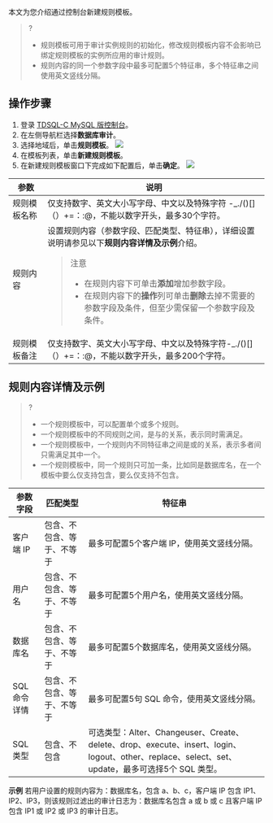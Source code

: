 本文为您介绍通过控制台新建规则模板。
>?
>- 规则模板可用于审计实例规则的初始化，修改规则模板内容不会影响已绑定规则模板的实例所应用的审计规则。
>- 规则内容的同一个参数字段中最多可配置5个特征串，多个特征串之间使用英文竖线分隔。

## 操作步骤
1. 登录 [TDSQL-C MySQL 版控制台](https://console.cloud.tencent.com/cynosdb/mysql#/)。
2. 在左侧导航栏选择**数据库审计**。
3. 选择地域后，单击**规则模板**。
![](https://qcloudimg.tencent-cloud.cn/raw/fa46b77b90f87a40a346c2447a5355ef.png)
4. 在模板列表，单击**新建规则模板**。
5. 在新建规则模板窗口下完成如下配置后，单击**确定**。
![](https://qcloudimg.tencent-cloud.cn/raw/1ee89cea9cb0ad4321c32bd09f84b512.png)
<table>
<thead><tr><th>参数</th><th>说明</th></tr></thead>
<tbody><tr>
<td>规则模板名称</td>
<td>仅支持数字、英文大小写字母、中文以及特殊字符 -_./()[]（）+=：:@，不能以数字开头，最多30个字符。</td></tr>
<tr>
<td>规则内容</td>
<td>设置规则内容（参数字段、匹配类型、特征串），详细设置说明请参见以下<strong>规则内容详情及示例</strong>介绍。<blockquote class="rno-document-tips rno-document-tips-notice">    <div class="rno-document-tips-body">        <i class="rno-document-tip-icon"></i>        <div class="rno-document-tip-title">注意</div>        <div class="rno-document-tip-desc"><ul><li>在规则内容下可单击<strong>添加</strong>增加参数字段。</li><li>在规则内容下的<strong>操作</strong>列可单击<strong>删除</strong>去掉不需要的参数字段及条件，但至少需保留一个参数字段及条件。</li></ul></div>    </div></blockquote></td></tr>
<tr>
<td>规则模板备注</td>
<td>仅支持数字、英文大小写字母、中文以及特殊字符-_./()[]（）+=：:@，不能以数字开头，最多200个字符。</td></tr>
</tbody></table>

## 规则内容详情及示例
>?
>- 一个规则模板中，可以配置单个或多个规则。
>- 一个规则模板中的不同规则之间，是与的关系，表示同时需满足。
>- 一个规则模板中，一个规则内不同特征串之间是或的关系，表示多者间只需满足其中一个。
>- 一个规则模板中，同一个规则只可加一条，比如同是数据库名，在一个模板中要么仅支持包含，要么仅支持不包含。

| 参数字段 | 匹配类型 | 特征串 |
|---------|---------|---------|
| 客户端 IP | 包含、不包含、等于、不等于 | 最多可配置5个客户端 IP，使用英文竖线分隔。 |
| 用户名 | 包含、不包含、等于、不等于 | 最多可配置5个用户名，使用英文竖线分隔。 |
| 数据库名 | 包含、不包含、等于、不等于 | 最多可配置5个数据库名，使用英文竖线分隔。 |
| SQL 命令详情 | 包含、不包含、等于、不等于 | 最多可配置5句 SQL 命令，使用英文竖线分隔。 |
| SQL 类型 | 包含、不包含 | 可选类型：Alter、Changeuser、Create、delete、drop、execute、insert、login、logout、other、replace、select、set、update，最多可选择5个 SQL 类型。 |

**示例**
若用户设置的规则内容为：数据库名，包含 a、b、c，客户端 IP 包含 IP1、IP2、IP3，则该规则过滤出的审计日志为：数据库名包含 a 或 b 或 c 且客户端 IP 包含 IP1 或 IP2 或 IP3 的审计日志。

